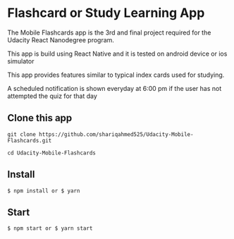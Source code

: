 # Flashcard or Study Learning App

The Mobile Flashcards app is the 3rd and final project required for the Udacity React Nanodegree program.

This app is build using React Native and it is tested on android device or ios simulator

This app provides features similar to typical index cards used for studying. 

A scheduled notification is shown everyday at 6:00 pm if the user has not attempted the quiz for that day

## Clone this app

    git clone https://github.com/shariqahmed525/Udacity-Mobile-Flashcards.git

    cd Udacity-Mobile-Flashcards

## Install

    $ npm install or $ yarn

## Start

    $ npm start or $ yarn start
